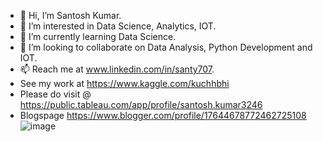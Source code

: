 - 👋 Hi, I’m Santosh Kumar.
- 👀 I’m interested in Data Science, Analytics, IOT.
- 🌱 I’m currently learning Data Science.
- 💞️ I’m looking to collaborate on Data Analysis, Python Development and IOT.
- 📫 Reach me at www.linkedin.com/in/santy707.
- See my work at https://www.kaggle.com/kuchhbhi
- Please do visit @ https://public.tableau.com/app/profile/santosh.kumar3246
- Blogspage https://www.blogger.com/profile/17644678772462725108
![image](https://user-images.githubusercontent.com/40932902/164500399-fcd43813-c911-49ec-9d57-1fa1a42fa53a.png)

<!---
withusanty/withusanty is a ✨ special ✨ repository because its `README.md` (this file) appears on your GitHub profile.
You can click the Preview link to take a look at your changes.
--->
